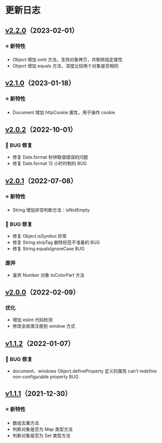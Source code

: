# 更新日志

## [v2.2.0](https://github.com/buession/buession-prototype/releases/tag/2.2.0)（2023-02-01）

### ⭐ 新特性

- Object 增加 omit 方法，支持对象拷贝，并剔除指定属性
- Object 增加 equals 方法，深度比较两个对象是否相同


## [v2.1.0](https://github.com/buession/buession-prototype/releases/tag/2.1.0)（2023-01-18）

### ⭐ 新特性

- Document 增加 httpCookie 属性，用于操作 cookie


## [v2.0.2](https://github.com/buession/buession-prototype/releases/tag/2.0.2)（2022-10-01）

### 🐞 BUG 修复

- 修复 Date.format 秒钟取值错误的问题
- 修复 Date.format 12 小时时制的 BUG


## [v2.0.1](https://github.com/buession/buession-prototype/releases/tag/2.0.1)（2022-07-08）

### ⭐ 新特性

- String 增加非空判断方法：isNotEmpty

### 🐞 BUG 修复

- 修复 Object.isSymbol 异常
- 修复 String.stripTag 删除标签不准备的 BUG
- 修复 String.equalsIgnoreCase BUG


### 废弃

- 废弃 Number 对象 toColorPart 方法


## [v2.0.0](https://github.com/buession/buession-prototype/releases/tag/2.0.0)（2022-02-09）

### 优化

- 增加 eslint 代码检测
- 修改全局类注册到 window 方式


## [v1.1.2](https://github.com/buession/buession-prototype/releases/tag/1.1.2)（2022-01-07）

### 🐞 BUG 修复

- document、windows Object.defineProperty 定义的属性 can't redefine non-configurable property BUG


## [v1.1.1](https://github.com/buession/buession-prototype/releases/tag/1.1.1)（2021-12-30）


### ⭐ 新特性

- 数组去重方法
- 判断对象是否为 Map 类型方法
- 判断对象是否为 Set 类型方法